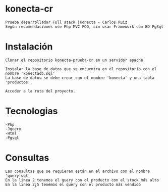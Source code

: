 # konecta-cr
    Prueba desarrollador Full stack |Konecta - Carlos Ruiz 
    Según recomendaciones use Php MVC POO, sin usar Framework con BD PgSql

# Instalación
    Clonar el repositorio konecta-prueba-cr en un servidor apache

    Instalar la base de datos que se encuentra en el repositorio con el nombre 'konectadb.sql'
    La base de datos se debe crear con el nombre 'konecta' y una tabla 'productos'.

    Acceder a la ruta del proyecto.

# Tecnologias
    -Php
    -Jquery
    -Html
    -Pgsql

# Consultas
    Las consultas que se requieren están en el archivo con el nombre 'query.sql' 
    En la linea 2 tenemos el query con el producto con el stock más alto
    En la linea 2¿5 tenemos el query con el producto más vendido